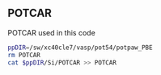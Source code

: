 ## POTCAR

POTCAR used in this code

```bash
ppDIR=/sw/xc40cle7/vasp/pot54/potpaw_PBE
rm POTCAR
cat $ppDIR/Si/POTCAR >> POTCAR

```